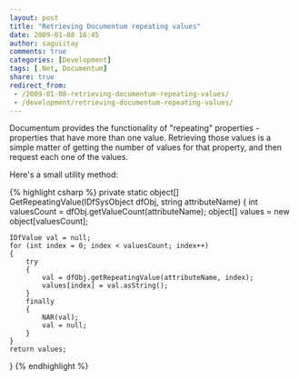 ```yaml
---
layout: post
title: "Retrieving Documentum repeating values"
date: 2009-01-08 16:45
author: saguiitay
comments: true
categories: [Development]
tags: [.Net, Documentum]
share: true
redirect_from:
 - /2009-01-08-retrieving-documentum-repeating-values/
 - /development/retrieving-documentum-repeating-values/
---
```

Documentum provides the functionality of "repeating" properties - properties that have more than one value. 
Retrieving those values is a simple matter of getting the number of values for that property, and then request each one of the values.

Here's a small utility method: 

{% highlight csharp %}
private static object[] GetRepeatingValue(IDfSysObject dfObj, string attributeName)
{
	int valuesCount = dfObj.getValueCount(attributeName);
	object[] values = new object[valuesCount];

	IDfValue val = null;
	for (int index = 0; index < valuesCount; index++)
	{
		try
		{
			val = dfObj.getRepeatingValue(attributeName, index);
			values[index] = val.asString();
		}
		finally
		{
			NAR(val);
			val = null;
		}
	}
	return values;
}
{% endhighlight %}
